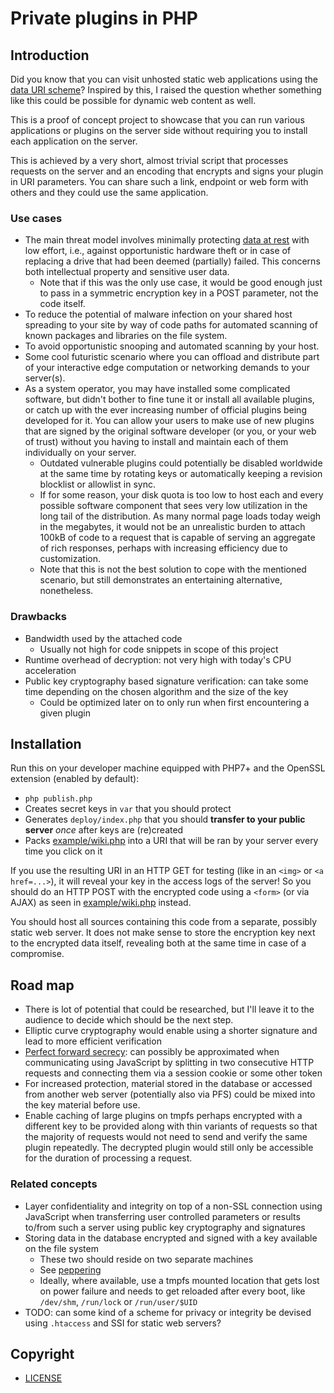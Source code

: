 # Private plugins in PHP

## Introduction

Did you know that you can visit unhosted static web applications using the [data URI scheme](https://en.wikipedia.org/wiki/Data_URI_scheme)? Inspired by this, I raised the question whether something like this could be possible for dynamic web content as well.

This is a proof of concept project to showcase that you can run various applications or plugins on the server side without requiring you to install each application on the server.

This is achieved by a very short, almost trivial script that processes requests on the server and an encoding that encrypts and signs your plugin in URI parameters. You can share such a link, endpoint or web form with others and they could use the same application.

### Use cases

* The main threat model involves minimally protecting [data at rest](https://en.wikipedia.org/wiki/Data_at_rest) with low effort, i.e., against opportunistic hardware theft or in case of replacing a drive that had been deemed (partially) failed. This concerns both intellectual property and sensitive user data.
  * Note that if this was the only use case, it would be good enough just to pass in a symmetric encryption key in a POST parameter, not the code itself.
* To reduce the potential of malware infection on your shared host spreading to your site by way of code paths for automated scanning of known packages and libraries on the file system.
* To avoid opportunistic snooping and automated scanning by your host.
* Some cool futuristic scenario where you can offload and distribute part of your interactive edge computation or networking demands to your server(s).
* As a system operator, you may have installed some complicated software, but didn't bother to fine tune it or install all available plugins, or catch up with the ever increasing number of official plugins being developed for it. You can allow your users to make use of new plugins that are signed by the original software developer (or you, or your web of trust) without you having to install and maintain each of them individually on your server.
  * Outdated vulnerable plugins could potentially be disabled worldwide at the same time by rotating keys or automatically keeping a revision blocklist or allowlist in sync.
  * If for some reason, your disk quota is too low to host each and every possible software component that sees very low utilization in the long tail of the distribution. As many normal page loads today weigh in the megabytes, it would not be an unrealistic burden to attach 100kB of code to a request that is capable of serving an aggregate of rich responses, perhaps with increasing efficiency due to customization.
  * Note that this is not the best solution to cope with the mentioned scenario, but still demonstrates an entertaining alternative, nonetheless.

### Drawbacks

* Bandwidth used by the attached code
  * Usually not high for code snippets in scope of this project
* Runtime overhead of decryption: not very high with today's CPU acceleration
* Public key cryptography based signature verification: can take some time depending on the chosen algorithm and the size of the key
  * Could be optimized later on to only run when first encountering a given plugin

## Installation

Run this on your developer machine equipped with PHP7+ and the OpenSSL extension (enabled by default):

* `php publish.php`
* Creates secret keys in `var` that you should protect
* Generates `deploy/index.php` that you should **transfer to your public server** _once_ after keys are (re)created
* Packs [example/wiki.php](example/wiki.php) into a URI that will be ran by your server every time you click on it

If you use the resulting URI in an HTTP GET for testing (like in an `<img>` or `<a href=...>`), it will reveal your key in the access logs of the server! So you should do an HTTP POST with the encrypted code using a `<form>` (or via AJAX) as seen in [example/wiki.php](example/wiki.php) instead.

You should host all sources containing this code from a separate, possibly static web server. It does not make sense to store the encryption key next to the encrypted data itself, revealing both at the same time in case of a compromise.

## Road map

* There is lot of potential that could be researched, but I'll leave it to the audience to decide which should be the next step.
* Elliptic curve cryptography would enable using a shorter signature and lead to more efficient verification
* [Perfect forward secrecy](https://en.wikipedia.org/wiki/Forward_secrecy#Protocols): can possibly be approximated when communicating using JavaScript by splitting in two consecutive HTTP requests and connecting them via a session cookie or some other token
* For increased protection, material stored in the database or accessed from another web server (potentially also via PFS) could be mixed into the key material before use.
* Enable caching of large plugins on tmpfs perhaps encrypted with a different key to be provided along with thin variants of requests so that the majority of requests would not need to send and verify the same plugin repeatedly. The decrypted plugin would still only be accessible for the duration of processing a request.

### Related concepts

* Layer confidentiality and integrity on top of a non-SSL connection using JavaScript when transferring user controlled parameters or results to/from such a server using public key cryptography and signatures
* Storing data in the database encrypted and signed with a key available on the file system
  * These two should reside on two separate machines
  * See [peppering](https://en.wikipedia.org/wiki/Pepper_(cryptography))
  * Ideally, where available, use a tmpfs mounted location that gets lost on power failure and needs to get reloaded after every boot, like `/dev/shm`, `/run/lock` or `/run/user/$UID`
* TODO: can some kind of a scheme for privacy or integrity be devised using `.htaccess` and SSI for static web servers?

## Copyright

* [LICENSE](LICENSE)
